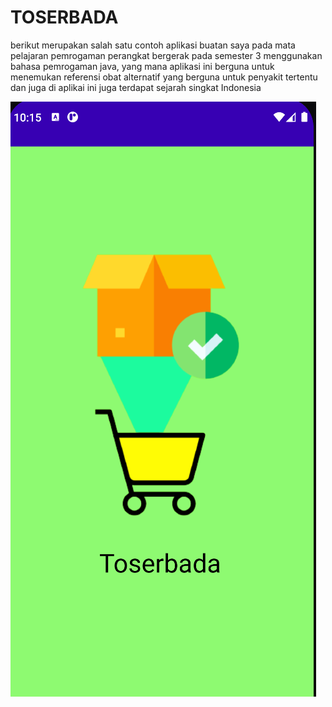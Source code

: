 # TOSERBADA
berikut merupakan salah satu contoh aplikasi buatan saya pada mata pelajaran pemrogaman perangkat bergerak pada semester 3 menggunakan bahasa pemrogaman java, yang mana aplikasi ini berguna untuk menemukan referensi obat alternatif yang berguna untuk penyakit tertentu dan juga di aplikai ini juga terdapat sejarah singkat Indonesia


![design](splashScreen.png)


